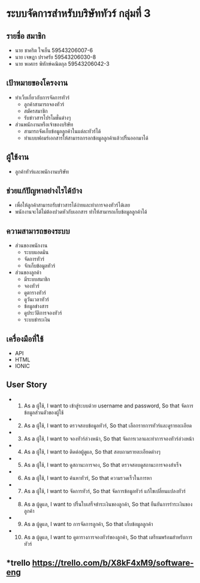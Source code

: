 # ระบบจัดการสำหรับบริษัททัวร์  กลุ่มที่ 3
## รายชื่อ สมาชิก 
   * นาย ชาคริต ใจเย็น 59543206007-6 
   * นาย เจษฏา ปราศรัย 59543206030-8 
   * นาย พงศกร พิทักษ์คณิตกุล 59543206042-3 
        
## เป้าหมายของโครงงาน 
   * ทำเว็บเกี่ยวกับการจัดการทัวร์ 
        * ลูกค้าสามารถจองทัวร์
        * สมัครสมาชิก
        * รับข่าวสารโปรโมชั่นต่างๆ 
   * ส่วนพนักงานหรือเจ้าของบริษัท 
        * สามารถจัดเก็บข้อมูลลูกค้าในแต่ละทัวร์ได้
        * ทำแบบฟอมร์เอกสารให้สามารถกรอกข้อมูลลูกค้าแล้วปริ้นออกมาได้ 
        
## ผู้ใช้งาน 
   * ลูกค้าทัวร์และพนักงานบริษัท
    
## ช่วยแก้ปัญหาอย่างไรได้บ้าง 
   * เพื่อให้ลูกค้าสามารถรับข่าวสารได้ง่ายและทำการจองทัวร์ได้เลย 
   * พนักงานจะได้ไม่ต้องปวดหัวกับเอกสาร ทำให้สามารถเก็บข้อมูลลูกค้าได้
        
## ความสามารถของระบบ 
   * ส่วนของพนักงาน
        * ระบบแอดมิน
        * จัดการทัวร์
        * จักเก็บข้อมูลทัวร์
   * ส่วนของลูกค้า 
        * มีระบบสมาชิก
        * จองทัวร์
        * ดูตารางทัวร์
        * ดูวันเวลาทัวร์
        * ข้อมูลข่างสาร
        * ดูประวัติการจองทัวร์
        * ระบบชำระเงิน
                
## เครื่องมือที่ใช้ 
   * API
   * HTML 
   * IONIC 
## User Story
   * 1. As a ผู้ใช้, I want to เข้าสู่ระบบด้วย username and password, So that จัดการข้อมูลส่วนตัวของผู้ใช้
   * 2. As a ผู้ใช้, I want to ตรวจสอบข้อมูลทัวร์, So that เลือกรายการทัวร์และดูรายละเอียด
   * 3. As a ผู้ใช้, I want to จองทัวร์ล่วงหน้า, So that จัดการเวลาและทำการจองทัวร์ล่วงหน้า
   * 4. As a ผู้ใช้, I want to ติดต่อผู้ดูแล, So that สอบถามรายละเอียดต่างๆ
   * 5. As a ผู้ใช้, I want to ดูสถานะการจอง, So that ตรวจสอบดูสถานะการจองสำเร็จ
   * 6. As a ผู้ใช้, I want to ค้นหาทัวร์, So that ความรวดเร็วในการหา 
   * 7. As a ผู้ใช้, I want to จัดการทัวร์, So that จัดการข้อมูลทัวร์ แก้ไขเปลี่ยนแปลงทัวร์
   * 8. As a ผู้ดูแล, I want to ปริ้นใบเสร็จชำระเงินของลูกค้า, So that ยืนยันการรำระเงินของลูกค้า
   * 9. As a ผู้ดูแล, I want to การจัดการลูกค้า, So that เก็บข้อมูลลูกค้า 
   * 10. As a ผู้ดูแล, I want to ดูตารางการจองทัวร์ของลูกค้า, So that เตรียมพร้อมสำหรับการทัวร์
   
   
## *trello https://trello.com/b/X8kF4xM9/software-eng

  
   
   

   
   


   
   
   
